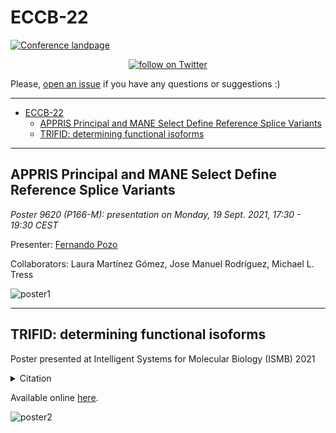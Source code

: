 # ECCB-22

[![Conference landpage](https://inb-elixir.es/sites/default/files/inline-images/ECCB-2022-Frame-1000x200-1-HD_0.jpg)](https://inb-elixir.es/sites/default/files/inline-images/ECCB-2022-Frame-1000x200-1-HD_0.jpg)

<p align="center">
    <a href="https://twitter.com/intent/follow?screen_name=fpozoca">
        <img src="https://img.shields.io/twitter/follow/fpozoca?style=social&logo=twitter"
            alt="follow on Twitter"></a>
</p>

Please, [open an issue](https://github.com/fpozoc/eccb-22/issues/new) if you have any questions or suggestions :)

-----
- [ECCB-22](#eccb-22)
  - [APPRIS Principal and MANE Select Define Reference Splice Variants](#appris-principal-and-mane-select-define-reference-splice-variants)
  - [TRIFID: determining functional isoforms](#trifid-determining-functional-isoforms)

-----

## APPRIS Principal and MANE Select Define Reference Splice Variants

*Poster 9620 (P166-M): presentation on Monday, 19 Sept. 2021, 17:30 - 19:30 CEST*

Presenter: [Fernando Pozo](https://www.fpozoc.com/)

Collaborators: Laura Martínez Gómez, Jose Manuel Rodríguez, Michael L. Tress

![poster1](poster/apprismane/poster.jpg)

-----

## TRIFID: determining functional isoforms

Poster presented at Intelligent Systems for Molecular Biology (ISMB) 2021

<details><summary>Citation</summary>

```bibtex
@article{10.1093/nargab/lqab044,
    author = {Pozo, Fernando and Martinez-Gomez, Laura and Walsh, Thomas A and Rodriguez, José Manuel and Di Domenico, Tomas and Abascal, Federico and Vazquez, Jesús and Tress, Michael L},
    title = "{Assessing the functional relevance of splice isoforms}",
    journal = {NAR Genomics and Bioinformatics},
    volume = {3},
    number = {2},
    year = {2021},
    month = {05},
    abstract = "{Alternative splicing of messenger RNA can generate an array of mature transcripts, but it is not clear how many go on to produce functionally relevant protein isoforms. There is only limited evidence for alternative proteins in proteomics analyses and data from population genetic variation studies indicate that most alternative exons are evolving neutrally. Determining which transcripts produce biologically important isoforms is key to understanding isoform function and to interpreting the real impact of somatic mutations and germline variations. Here we have developed a method, TRIFID, to classify the functional importance of splice isoforms. TRIFID was trained on isoforms detected in large-scale proteomics analyses and distinguishes these biologically important splice isoforms with high confidence. Isoforms predicted as functionally important by the algorithm had measurable cross species conservation and significantly fewer broken functional domains. Additionally, exons that code for these functionally important protein isoforms are under purifying selection, while exons from low scoring transcripts largely appear to be evolving neutrally. TRIFID has been developed for the human genome, but it could in principle be applied to other well-annotated species. We believe that this method will generate valuable insights into the cellular importance of alternative splicing.}",
    issn = {2631-9268},
    doi = {10.1093/nargab/lqab044},
    url = {https://doi.org/10.1093/nargab/lqab044},
    note = {lqab044},
    eprint = {https://academic.oup.com/nargab/article-pdf/3/2/lqab044/38108084/lqab044.pdf},
}
```
</details>

Available online [here](https://academic.oup.com/nargab/article/3/2/lqab044/6281449?searchresult=1).

![poster2](poster/trifid/poster.jpg)